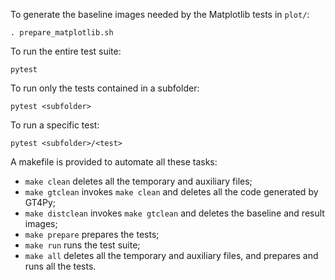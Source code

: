 To generate the baseline images needed by the Matplotlib tests in `plot/`:
    
    . prepare_matplotlib.sh
    
To run the entire test suite:

    pytest
    
To run only the tests contained in a subfolder:

    pytest <subfolder>
    
To run a specific test:

    pytest <subfolder>/<test>
    
A makefile is provided to automate all these tasks:

  - `make clean` deletes all the temporary and auxiliary files;
  - `make gtclean` invokes `make clean` and deletes all the code generated by GT4Py;
  - `make distclean` invokes `make gtclean` and deletes the baseline and result images;
  - `make prepare` prepares the tests;
  - `make run` runs the test suite;
  - `make all` deletes all the temporary and auxiliary files, and prepares and runs
    all the tests.
